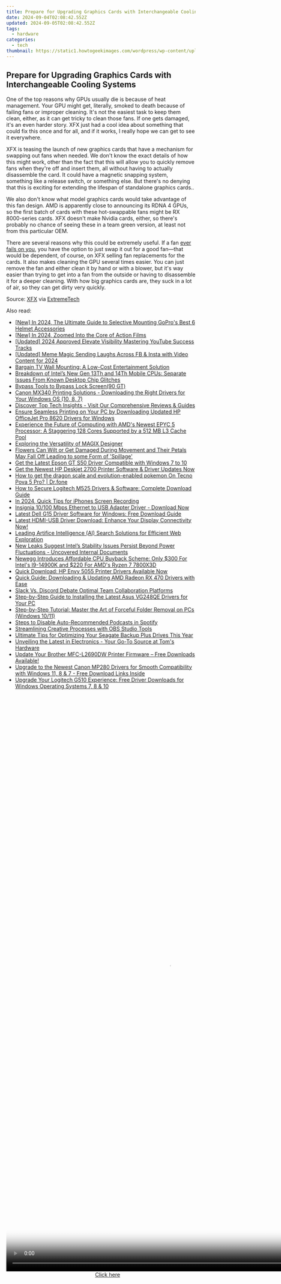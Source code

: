 ```yaml
---
title: Prepare for Upgrading Graphics Cards with Interchangeable Cooling Systems
date: 2024-09-04T02:08:42.552Z
updated: 2024-09-05T02:08:42.552Z
tags:
  - hardware
categories:
  - tech
thumbnail: https://static1.howtogeekimages.com/wordpress/wp-content/uploads/2024/04/a-gpu-with-two-fans-highlighted.jpg
---
```


## Prepare for Upgrading Graphics Cards with Interchangeable Cooling Systems

One of the top reasons why GPUs usually die is because of heat management. Your GPU might get, literally, smoked to death because of failing fans or improper cleaning. It's not the easiest task to keep them clean, either, as it can get tricky to clean those fans. If one gets damaged, it's an even harder story. XFX just had a cool idea about something that could fix this once and for all, and if it works, I really hope we can get to see it everywhere.

 XFX is teasing the launch of new graphics cards that have a mechanism for swapping out fans when needed. We don't know the exact details of how this might work, other than the fact that this will allow you to quickly remove fans when they're off and insert them, all without having to actually disassemble the card. It could have a magnetic snapping system, something like a release switch, or something else. But there's no denying that this is exciting for extending the lifespan of standalone graphics cards..

 We also don't know what model graphics cards would take advantage of this fan design. AMD is apparently close to announcing its RDNA 4 GPUs, so the first batch of cards with these hot-swappable fans might be RX 8000-series cards. XFX doesn't make Nvidia cards, either, so there's probably no chance of seeing these in a team green version, at least not from this particular OEM.

 There are several reasons why this could be extremely useful. If a fan [ever fails on you](https://phone-solutions.techidaily.com/complete-guide-for-recovering-contacts-files-on-xiaomi-by-fonelab-android-recover-contacts/), you have the option to just swap it out for a good fan—that would be dependent, of course, on XFX selling fan replacements for the cards. It also makes cleaning the GPU several times easier. You can just remove the fan and either clean it by hand or with a blower, but it's way easier than trying to get into a fan from the outside or having to disassemble it for a deeper cleaning. With how big graphics cards are, they suck in a lot of air, so they can get dirty very quickly.

 Source: [XFX](https://x.com/XFX%5FPlayHard/status/1801016730988249173) via [ExtremeTech](https://www.extremetech.com/gaming/xfx-teases-a-graphics-card-with-swappable-fans)

<ins class="adsbygoogle"
     style="display:block"
     data-ad-format="autorelaxed"
     data-ad-client="ca-pub-7571918770474297"
     data-ad-slot="1223367746"></ins>



<ins class="adsbygoogle"
     style="display:block"
     data-ad-client="ca-pub-7571918770474297"
     data-ad-slot="8358498916"
     data-ad-format="auto"
     data-full-width-responsive="true"></ins>

<span class="atpl-alsoreadstyle">Also read:</span>
<div><ul>
<li><a href="https://article-knowledge.techidaily.com/new-in-2024-the-ultimate-guide-to-selective-mounting-gopros-best-6-helmet-accessories/"><u>[New] In 2024, The Ultimate Guide to Selective Mounting  GoPro's Best 6 Helmet Accessories</u></a></li>
<li><a href="https://fox-access.techidaily.com/new-in-2024-zoomed-into-the-core-of-action-films/"><u>[New] In 2024, Zoomed Into the Core of Action Films</u></a></li>
<li><a href="https://fox-links.techidaily.com/updated-2024-approved-elevate-visibility-mastering-youtube-success-tracks/"><u>[Updated] 2024 Approved  Elevate Visibility  Mastering YouTube Success Tracks</u></a></li>
<li><a href="https://instagram-video-files.techidaily.com/updated-meme-magic-sending-laughs-across-fb-and-insta-with-video-content-for-2024/"><u>[Updated] Meme Magic  Sending Laughs Across FB & Insta with Video Content for 2024</u></a></li>
<li><a href="https://buynow-help.techidaily.com/bargain-tv-wall-mounting-a-low-cost-entertainment-solution/"><u>Bargain TV Wall Mounting: A Low-Cost Entertainment Solution</u></a></li>
<li><a href="https://hardware-help.techidaily.com/breakdown-of-intels-new-gen-13th-and-14th-mobile-cpus-separate-issues-from-known-desktop-chip-glitches/"><u>Breakdown of Intel’s New Gen 13Th and 14Th Mobile CPUs: Separate Issues From Known Desktop Chip Glitches</u></a></li>
<li><a href="https://phone-solutions.techidaily.com/bypass-tools-to-bypass-lock-screen90-gt-by-drfone-android-unlock-android-unlock/"><u>Bypass Tools to Bypass Lock Screen(90 GT)</u></a></li>
<li><a href="https://hardware-help.techidaily.com/canon-mx340-printing-solutions-downloading-the-right-drivers-for-your-windows-os-10-8-7/"><u>Canon MX340 Printing Solutions - Downloading the Right Drivers for Your Windows OS (10, 8, 7)</u></a></li>
<li><a href="https://hardware-help.techidaily.com/discover-top-tech-insights-visit-our-comprehensive-reviews-and-guides/"><u>Discover Top Tech Insights - Visit Our Comprehensive Reviews & Guides</u></a></li>
<li><a href="https://hardware-updates.techidaily.com/ensure-seamless-printing-on-your-pc-by-downloading-updated-hp-officejet-pro-8620-drivers-for-windows/"><u>Ensure Seamless Printing on Your PC by Downloading Updated HP OfficeJet Pro 8620 Drivers for Windows</u></a></li>
<li><a href="https://hardware-help.techidaily.com/experience-the-future-of-computing-with-amds-newest-epyc-5-processor-a-staggering-128-cores-supported-by-a-512-mb-l3-cache-pool/"><u>Experience the Future of Computing with AMD's Newest EPYC 5 Processor: A Staggering 128 Cores Supported by a 512 MB L3 Cache Pool</u></a></li>
<li><a href="https://extra-tips.techidaily.com/exploring-the-versatility-of-magix-designer/"><u>Exploring the Versatility of MAGIX Designer</u></a></li>
<li><a href="https://hardware-help.techidaily.com/1722971320778-flowers-can-wilt-or-get-damaged-during-movement-and-their-petals-may-fall-off-leading-to-some-form-of-spillage/"><u>Flowers Can Wilt or Get Damaged During Movement and Their Petals May Fall Off Leading to some Form of 'Spillage'</u></a></li>
<li><a href="https://hardware-help.techidaily.com/get-the-latest-epson-gt-s50-driver-compatible-with-windows-7-to-10/"><u>Get the Latest Epson GT S50 Driver Compatible with Windows 7 to 10</u></a></li>
<li><a href="https://hardware-help.techidaily.com/get-the-newest-hp-deskjet-2700-printer-software-and-driver-updates-now/"><u>Get the Newest HP Deskjet 2700 Printer Software & Driver Updates Now</u></a></li>
<li><a href="https://android-pokemon-go.techidaily.com/how-to-get-the-dragon-scale-and-evolution-enabled-pokemon-on-tecno-pova-5-pro-drfone-by-drfone-virtual-android/"><u>How to get the dragon scale and evolution-enabled pokemon On Tecno Pova 5 Pro? | Dr.fone</u></a></li>
<li><a href="https://hardware-help.techidaily.com/how-to-secure-logitech-m525-drivers-and-software-complete-download-guide/"><u>How to Secure Logitech M525 Drivers & Software: Complete Download Guide</u></a></li>
<li><a href="https://on-screen-recording.techidaily.com/in-2024-quick-tips-for-iphones-screen-recording/"><u>In 2024, Quick Tips for iPhones Screen Recording</u></a></li>
<li><a href="https://hardware-help.techidaily.com/1722978670615-insignia-10100-mbps-ethernet-to-usb-adapter-driver-download-now/"><u>Insignia 10/100 Mbps Ethernet to USB Adapter Driver - Download Now</u></a></li>
<li><a href="https://hardware-help.techidaily.com/latest-dell-g15-driver-software-for-windows-free-download-guide/"><u>Latest Dell G15 Driver Software for Windows: Free Download Guide</u></a></li>
<li><a href="https://hardware-help.techidaily.com/latest-hdmi-usb-driver-download-enhance-your-display-connectivity-now/"><u>Latest HDMI-USB Driver Download: Enhance Your Display Connectivity Now!</u></a></li>
<li><a href="https://tech-hub.techidaily.com/leading-artifice-intelligence-ai-search-solutions-for-efficient-web-exploration/"><u>Leading Artifice Intelligence (AI) Search Solutions for Efficient Web Exploration</u></a></li>
<li><a href="https://hardware-help.techidaily.com/new-leaks-suggest-intels-stability-issues-persist-beyond-power-fluctuations-uncovered-internal-documents/"><u>New Leaks Suggest Intel’s Stability Issues Persist Beyond Power Fluctuations - Uncovered Internal Documents</u></a></li>
<li><a href="https://hardware-help.techidaily.com/newegg-introduces-affordable-cpu-buyback-scheme-only-300-for-intels-i9-14900k-and-220-for-amds-ryzen-7-7800x3d/"><u>Newegg Introduces Affordable CPU Buyback Scheme: Only $300 For Intel's I9-14900K and $220 For AMD's Ryzen 7 7800X3D</u></a></li>
<li><a href="https://hardware-help.techidaily.com/quick-download-hp-envy-5055-printer-drivers-available-now/"><u>Quick Download: HP Envy 5055 Printer Drivers Available Now</u></a></li>
<li><a href="https://hardware-help.techidaily.com/quick-guide-downloading-and-updating-amd-radeon-rx-470-drivers-with-ease/"><u>Quick Guide: Downloading & Updating AMD Radeon RX 470 Drivers with Ease</u></a></li>
<li><a href="https://discord-videos.techidaily.com/slack-vs-discord-debate-optimal-team-collaboration-platforms/"><u>Slack Vs. Discord Debate  Optimal Team Collaboration Platforms</u></a></li>
<li><a href="https://hardware-help.techidaily.com/step-by-step-guide-to-installing-the-latest-asus-vg248qe-drivers-for-your-pc/"><u>Step-by-Step Guide to Installing the Latest Asus VG248QE Drivers for Your PC</u></a></li>
<li><a href="https://win-forum.techidaily.com/step-by-step-tutorial-master-the-art-of-forceful-folder-removal-on-pcs-windows-1011/"><u>Step-by-Step Tutorial: Master the Art of Forceful Folder Removal on PCs (Windows 10/11)</u></a></li>
<li><a href="https://extra-hints.techidaily.com/steps-to-disable-auto-recommended-podcasts-in-spotify/"><u>Steps to Disable Auto-Recommended Podcasts in Spotify</u></a></li>
<li><a href="https://video-capture.techidaily.com/streamlining-creative-processes-with-obs-studio-tools/"><u>Streamlining Creative Processes with OBS Studio Tools</u></a></li>
<li><a href="https://hardware-help.techidaily.com/ultimate-tips-for-optimizing-your-seagate-backup-plus-drives-this-year/"><u>Ultimate Tips for Optimizing Your Seagate Backup Plus Drives This Year</u></a></li>
<li><a href="https://hardware-help.techidaily.com/unveiling-the-latest-in-electronics-your-go-to-source-at-toms-hardware/"><u>Unveiling the Latest in Electronics - Your Go-To Source at Tom's Hardware</u></a></li>
<li><a href="https://hardware-help.techidaily.com/update-your-brother-mfc-l2690dw-printer-firmware-free-downloads-available/"><u>Update Your Brother MFC-L2690DW Printer Firmware – Free Downloads Available!</u></a></li>
<li><a href="https://hardware-help.techidaily.com/upgrade-to-the-newest-canon-mp280-drivers-for-smooth-compatibility-with-windows-11-8-and-7-free-download-links-inside/"><u>Upgrade to the Newest Canon MP280 Drivers for Smooth Compatibility with Windows 11, 8 & 7 - Free Download Links Inside</u></a></li>
<li><a href="https://hardware-help.techidaily.com/upgrade-your-logitech-g510-experience-free-driver-downloads-for-windows-operating-systems-7-8-and-10/"><u>Upgrade Your Logitech G510 Experience: Free Driver Downloads for Windows Operating Systems 7, 8 & 10</u></a></li>
</ul></div>

<!-- affiliate ads begin -->
<span id="1424527">
					<video width="864" height="1536" style="cursor:pointer"
           poster="//a.impactradius-go.com/display-clicktoplayimage/1424527.png"
           onclick="if(!this.playClicked){this.play();this.setAttribute('controls',true);this.playClicked=true;}">
	   <source src="//a.impactradius-go.com/display-ad/16446-1424527">
	   <img src="//a.impactradius-go.com/display-clicktoplayimage/1424527.png" style="border: none; height: 100%; width: 100%; object-fit: contain">
	</video>
	<div style="width:540px;text-align:center"><a href="javascript:window.open(decodeURIComponent('https%3A%2F%2Flaganoo.pxf.io%2Fc%2F5597632%2F1424527%2F16446'), '_blank');void(0);">Click here</a></div>
</span>
<img height="0" width="0" src="https://imp.pxf.io/i/5597632/1424527/16446" style="position:absolute;visibility:hidden;" border="0" />
<!-- affiliate ads end -->